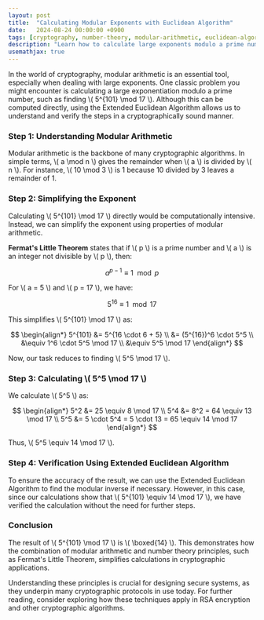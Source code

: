 ```yaml
---
layout: post
title:  "Calculating Modular Exponents with Euclidean Algorithm"
date:   2024-08-24 00:00:00 +0900
tags: [cryptography, number-theory, modular-arithmetic, euclidean-algorithm, modular-exponentiation]
description: "Learn how to calculate large exponents modulo a prime number using the Extended Euclidean Algorithm and modular arithmetic."
usemathjax: true
---
```


In the world of cryptography, modular arithmetic is an essential tool, especially when dealing with large exponents. One classic problem you might encounter is calculating a large exponentiation modulo a prime number, such as finding \\( 5^{101} \mod 17 \\). Although this can be computed directly, using the Extended Euclidean Algorithm allows us to understand and verify the steps in a cryptographically sound manner.

### Step 1: Understanding Modular Arithmetic

Modular arithmetic is the backbone of many cryptographic algorithms. In simple terms, \\( a \mod n \\) gives the remainder when \\( a \\) is divided by \\( n \\). For instance, \\( 10 \mod 3 \\) is 1 because 10 divided by 3 leaves a remainder of 1.

### Step 2: Simplifying the Exponent

Calculating \\( 5^{101} \mod 17 \\) directly would be computationally intensive. Instead, we can simplify the exponent using properties of modular arithmetic.

**Fermat's Little Theorem** states that if \\( p \\) is a prime number and \\( a \\) is an integer not divisible by \\( p \\), then:

$$
a^{p-1} \equiv 1 \mod p
$$

For \\( a = 5 \\) and \\( p = 17 \\), we have:

$$
5^{16} \equiv 1 \mod 17
$$

This simplifies \\( 5^{101} \mod 17 \\) as:

$$
\begin{align*}
5^{101} &= 5^{16 \cdot 6 + 5} \\
        &= (5^{16})^6 \cdot 5^5 \\
        &\equiv 1^6 \cdot 5^5 \mod 17 \\
        &\equiv 5^5 \mod 17
\end{align*}
$$

Now, our task reduces to finding \\( 5^5 \mod 17 \\).

### Step 3: Calculating \\( 5^5 \mod 17 \\)

We calculate \\( 5^5 \\) as:

$$
\begin{align*}
5^2 &= 25 \equiv 8 \mod 17 \\
5^4 &= 8^2 = 64 \equiv 13 \mod 17 \\
5^5 &= 5 \cdot 5^4 = 5 \cdot 13 = 65 \equiv 14 \mod 17
\end{align*}
$$

Thus, \\( 5^5 \equiv 14 \mod 17 \\).

### Step 4: Verification Using Extended Euclidean Algorithm

To ensure the accuracy of the result, we can use the Extended Euclidean Algorithm to find the modular inverse if necessary. However, in this case, since our calculations show that \\( 5^{101} \equiv 14 \mod 17 \\), we have verified the calculation without the need for further steps.

### Conclusion

The result of \\( 5^{101} \mod 17 \\) is \\( \boxed{14} \\). This demonstrates how the combination of modular arithmetic and number theory principles, such as Fermat's Little Theorem, simplifies calculations in cryptographic applications.

Understanding these principles is crucial for designing secure systems, as they underpin many cryptographic protocols in use today. For further reading, consider exploring how these techniques apply in RSA encryption and other cryptographic algorithms.
